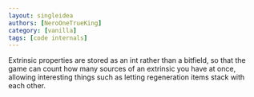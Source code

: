 ```yaml
---
layout: singleidea
authors: [NeroOneTrueKing]
category: [vanilla]
tags: [code internals]
---
```

Extrinsic properties are stored as an int rather than a bitfield, so that the
game can count how many sources of an extrinsic you have at once, allowing
interesting things such as letting regeneration items stack with each other.

